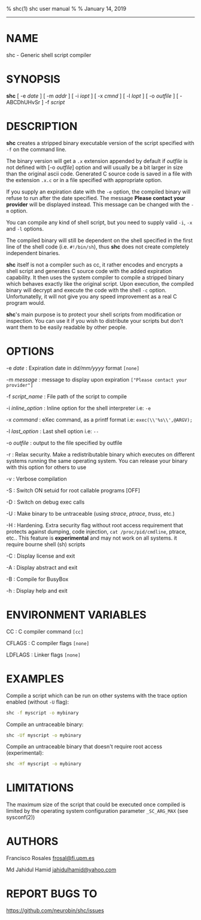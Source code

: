 % shc(1) shc user manual
%
% January 14, 2019
<hr>

# NAME
shc - Generic shell script compiler

# SYNOPSIS
**shc** [ -e *date* ] [ -m *addr* ] [ -i *iopt* ] [ -x *cmnd* ] [ -l *lopt* ] [ -o *outfile* ] [ -ABCDhUHvSr ] -f *script* 

# DESCRIPTION
**shc** creates a stripped binary executable version of the script specified with `-f` on the command line.

The binary version will get a `.x` extension appended by default if *outfile* is not defined with [-o *outfile*] option
and will usually be a bit larger in size than the original ascii code.
Generated C source code is saved in a file with the extension `.x.c` or in a file specified with appropriate option.

If you supply an expiration date with the `-e` option, the compiled binary will refuse to run after the date specified. 
The message **Please contact your provider** will be displayed instead. This message can be changed with the `-m` option.

You can compile any kind of shell script, but you need to supply valid `-i`, `-x` and `-l` options.

The compiled binary will still be dependent on the shell specified in the first line of the shell code (i.e. `#!/bin/sh`),
thus **shc** does not create completely independent binaries.

**shc** itself is not a compiler such as cc, it rather encodes and encrypts a shell script and generates C source code with the added expiration capability. 
It then uses the system compiler to compile a stripped binary which behaves exactly like the original script.
Upon execution, the compiled binary will decrypt and execute the code with the shell `-c` option.
Unfortunatelly, it will not give you any speed improvement as a real C program would.

**shc**'s main purpose is to protect your shell scripts from modification or inspection.
You can use it if you wish to distribute your scripts but don't want them to be easily readable by other people.   

# OPTIONS

-e *date*
: Expiration date in *dd/mm/yyyy* format `[none]`

-m *message*
: message to display upon expiration `["Please contact your provider"]`

-f *script_name*
: File path of the script to compile 

-i *inline_option*
: Inline option for the shell interpreter i.e: `-e`

-x *command*
: eXec command, as a printf format i.e: `exec(\\'%s\\',@ARGV);` 

-l *last_option*
: Last shell option i.e: `--` 

-o *outfile*
: output to the file specified by outfile 

-r
: Relax security. Make a redistributable binary which executes on different systems running the same operating system. You can release your binary with this option for others to use 

-v
: Verbose compilation 

-S
: Switch ON setuid for root callable programs [OFF]

-D
: Switch on debug exec calls 

-U
: Make binary to be untraceable (using *strace*, *ptrace*, *truss*, etc.) 

-H
: Hardening. Extra security flag without root access requirement that protects against dumping, code injection, `cat /proc/pid/cmdline`, ptrace, etc.. This feature is **experimental** and may not work on all systems. it require bourne shell (sh) scripts

-C
: Display license and exit 

-A
: Display abstract and exit 

-B
: Compile for BusyBox 

-h
: Display help and exit 


# ENVIRONMENT VARIABLES

CC
: C compiler command `[cc]`

CFLAGS
: C compiler flags `[none]`

LDFLAGS
: Linker flags `[none]`
 
# EXAMPLES

Compile a script which can be run on other systems with the trace option enabled (without `-U` flag):

```bash
shc -f myscript -o mybinary
```

Compile an untraceable binary:

```bash
shc -Uf myscript -o mybinary
```

Compile an untraceable binary that doesn't require root access (experimental):

```bash
shc -Hf myscript -o mybinary
```
 
# LIMITATIONS
The maximum size of the script that could be executed once compiled is limited by the operating system configuration parameter `_SC_ARG_MAX` (see sysconf(2))

# AUTHORS
Francisco Rosales <frosal@fi.upm.es>

Md Jahidul Hamid <jahidulhamid@yahoo.com>

# REPORT BUGS TO
<https://github.com/neurobin/shc/issues> 

